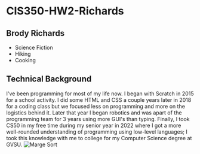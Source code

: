 # CIS350-HW2-Richards
## Brody Richards
- Science Fiction
- Hiking
- Cooking

## Technical Background
I've been programming for most of my life now. I began with Scratch in 2015 for a school activity. I did some HTML and CSS a couple years later in 2018 for a coding class but we focused less on programming and more on the logistics behind it. Later that year I began robotics and was apart of the programming team for 3 years using more GUI's than typing. Finally, I took CS50 in my free time during my senior year in 2022 where I got a more well-rounded understanding of programming using low-level languages; I took this knowledge with me to college for my Computer Science degree at GVSU.
![Marge Sort](https://preview.redd.it/ke79d99ynaz11.png?auto=webp&s=6563c537f3098e81c614c6284cd39628e4151d9e)
